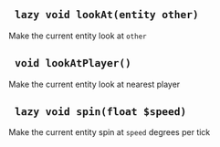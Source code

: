 ## ` lazy void lookAt(entity other)`
Make the current entity look at `other`

## ` void lookAtPlayer()`
Make the current entity look at nearest player

## ` lazy void spin(float $speed)`
Make the current entity spin at `speed` degrees per tick


